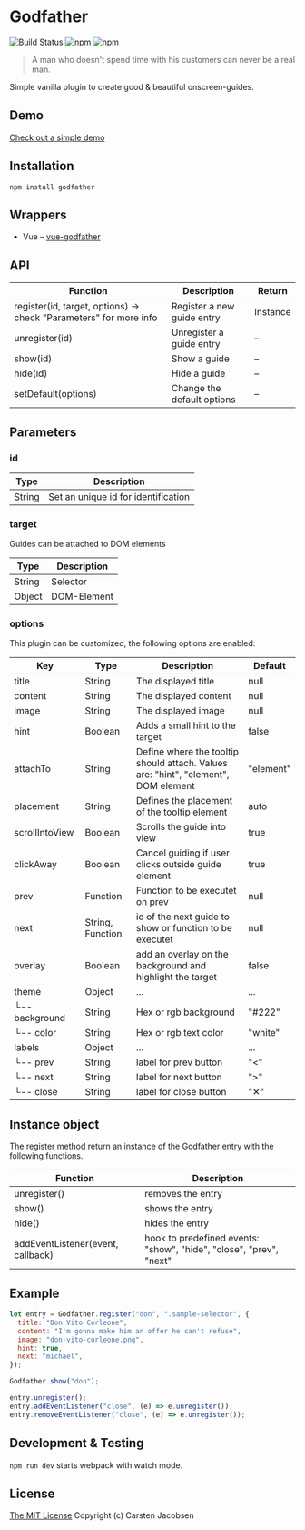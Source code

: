 # Godfather

[![Build Status](https://travis-ci.org/crsten/godfather.svg?branch=master&style=flat-square)](https://travis-ci.org/crsten/godfather)
[![npm](https://img.shields.io/npm/dt/godfather.svg?style=flat-square)](https://www.npmjs.com/package/godfather)
[![npm](https://img.shields.io/npm/v/godfather.svg?style=flat-square)](https://www.npmjs.com/package/godfather)

> A man who doesn't spend time with his customers can never be a real man.

Simple vanilla plugin to create good & beautiful onscreen-guides.

## Demo

[Check out a simple demo](https://crsten.github.io/godfather/)

## Installation

`npm install godfather`

## Wrappers

- Vue – [vue-godfather](https://github.com/crsten/vue-godfather)

## API

| Function                                                          | Description                | Return   |
| ----------------------------------------------------------------- | -------------------------- | -------- |
| register(id, target, options) -> check "Parameters" for more info | Register a new guide entry | Instance |
| unregister(id)                                                    | Unregister a guide entry   | –        |
| show(id)                                                          | Show a guide               | –        |
| hide(id)                                                          | Hide a guide               | –        |
| setDefault(options)                                               | Change the default options | –        |

## Parameters

### id

| Type   | Description                         |
| ------ | ----------------------------------- |
| String | Set an unique id for identification |

### target

Guides can be attached to DOM elements

| Type   | Description |
| ------ | ----------- |
| String | Selector    |
| Object | DOM-Element |

### options

This plugin can be customized, the following options are enabled:

| Key            | Type             | Description                                                                        | Default   |
| -------------- | ---------------- | ---------------------------------------------------------------------------------- | --------- |
| title          | String           | The displayed title                                                                | null      |
| content        | String           | The displayed content                                                              | null      |
| image          | String           | The displayed image                                                                | null      |
| hint           | Boolean          | Adds a small hint to the target                                                    | false     |
| attachTo       | String           | Define where the tooltip should attach. Values are: "hint", "element", DOM element | "element" |
| placement      | String           | Defines the placement of the tooltip element                                       | auto      |
| scrollIntoView | Boolean          | Scrolls the guide into view                                                        | true      |
| clickAway      | Boolean          | Cancel guiding if user clicks outside guide element                                | true      |
| prev           | Function         | Function to be executet on prev                                                    | null      |
| next           | String, Function | id of the next guide to show or function to be executet                            | null      |
| overlay        | Boolean          | add an overlay on the background and highlight the target                          | false     |
| theme          | Object           | ...                                                                                | ...       |
| └-- background | String           | Hex or rgb background                                                              | "#222"    |
| └-- color      | String           | Hex or rgb text color                                                              | "white"   |
| labels         | Object           | ...                                                                                | ...       |
| └-- prev       | String           | label for prev button                                                              | "<"       |
| └-- next       | String           | label for next button                                                              | ">"       |
| └-- close      | String           | label for close button                                                             | "✕"       |

## Instance object

The register method return an instance of the Godfather entry with the following functions.

| Function                          | Description                                                        |
| --------------------------------- | ------------------------------------------------------------------ |
| unregister()                      | removes the entry                                                  |
| show()                            | shows the entry                                                    |
| hide()                            | hides the entry                                                    |
| addEventListener(event, callback) | hook to predefined events: "show", "hide", "close", "prev", "next" |

## Example

```js
let entry = Godfather.register("don", ".sample-selector", {
  title: "Don Vito Corleone",
  content: "I'm gonna make him an offer he can't refuse",
  image: "don-vito-corleone.png",
  hint: true,
  next: "michael",
});

Godfather.show("don");

entry.unregister();
entry.addEventListener("close", (e) => e.unregister());
entry.removeEventListener("close", (e) => e.unregister());
```

## Development & Testing

`npm run dev` starts webpack with watch mode.

## License

[The MIT License](http://opensource.org/licenses/MIT)
Copyright (c) Carsten Jacobsen

